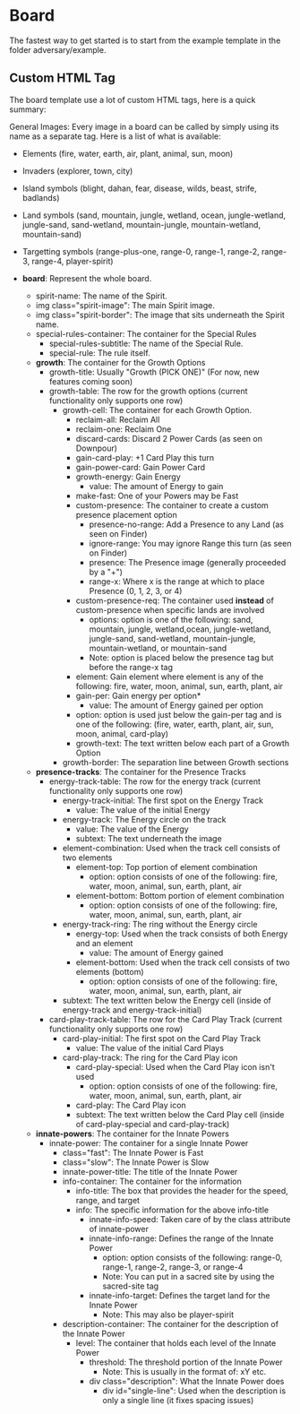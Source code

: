 # Board

The fastest way to get started is to start from the example template in the folder adversary/example.

## Custom HTML Tag

The board template use a lot of custom HTML tags, here is a quick summary:

General Images: Every image in a board can be called by simply using its name as a separate tag. Here is a list of what is available:
- Elements (fire, water, earth, air, plant, animal, sun, moon)
- Invaders (explorer, town, city)
- Island symbols (blight, dahan, fear, disease, wilds, beast, strife, badlands)
- Land symbols (sand, mountain, jungle, wetland, ocean, jungle-wetland, jungle-sand, sand-wetland, mountain-jungle, mountain-wetland, mountain-sand)
- Targetting symbols (range-plus-one, range-0, range-1, range-2, range-3, range-4, player-spirit)


- **board**: Represent the whole board.
  - spirit-name: The name of the Spirit.
  - img class="spirit-image": The main Spirit image.
  - img class="spirit-border": The image that sits underneath the Spirit name.
  - special-rules-container: The container for the Special Rules
    - special-rules-subtitle: The name of the Special Rule.
    - special-rule: The rule itself.
  - **growth**: The container for the Growth Options
    - growth-title: Usually "Growth (PICK ONE)" (For now, new features coming soon)
    - growth-table: The row for the growth options (current functionality only supports one row)
      - growth-cell: The container for each Growth Option.
        - reclaim-all: Reclaim All
        - reclaim-one: Reclaim One
        - discard-cards: Discard 2 Power Cards (as seen on Downpour)
        - gain-card-play: +1 Card Play this turn
        - gain-power-card: Gain Power Card
        - growth-energy: Gain Energy
          - value: The amount of Energy to gain
        - make-fast: One of your Powers may be Fast
        - custom-presence: The container to create a custom presence placement option
          - presence-no-range: Add a Presence to any Land (as seen on Finder)
          - ignore-range: You may ignore Range this turn (as seen on Finder)
          - presence: The Presence image (generally proceeded by a "+")
          - range-x: Where x is the range at which to place Presence (0, 1, 2, 3, or 4)
        - custom-presence-req: The container used **instead** of custom-presence when specific lands are involved
          - options: option is one of the following: sand, mountain, jungle, wetland,ocean, jungle-wetland, jungle-sand, sand-wetland, mountain-jungle, mountain-wetland, or mountain-sand 
          - Note: option is placed below the presence tag but before the range-x tag
        - element: Gain element where element is any of the following: fire, water, moon, animal, sun, earth, plant, air
        - gain-per: Gain energy per option*
          - value: The amount of Energy gained per option 
        - option: option is used just below the gain-per tag and is one of the following: (fire, water, earth, plant, air, sun, moon, animal, card-play)
        - growth-text: The text written below each part of a Growth Option
      - growth-border: The separation line between Growth sections
  - **presence-tracks**: The container for the Presence Tracks
    - energy-track-table: The row for the energy track (current functionality only supports one row)
      - energy-track-initial: The first spot on the Energy Track
        - value: The value of the initial Energy
      - energy-track: The Energy circle on the track
        - value: The value of the Energy
        - subtext: The text underneath the image
      - element-combination: Used when the track cell consists of two elements
        - element-top: Top portion of element combination
          - option: option consists of one of the following: fire, water, moon, animal, sun, earth, plant, air
        - element-bottom: Bottom portion of element combination
          - option: option consists of one of the following: fire, water, moon, animal, sun, earth, plant, air
      - energy-track-ring: The ring without the Energy circle
        - energy-top: Used when the track consists of both Energy and an element
          - value: The amount of Energy gained
        - element-bottom: Used when the track cell consists of two elements (bottom)
          - option: option consists of one of the following: fire, water, moon, animal, sun, earth, plant, air
      - subtext: The text written below the Energy cell (inside of energy-track and energy-track-initial)
    - card-play-track-table: The row for the Card Play Track (current functionality only supports one row)
      - card-play-initial: The first spot on the Card Play Track
        - value: The value of the initial Card Plays
      - card-play-track: The ring for the Card Play icon
        - card-play-special: Used when the Card Play icon isn't used
          - option: option consists of one of the following: fire, water, moon, animal, sun, earth, plant, air
        - card-play: The Card Play icon
        - subtext: The text written below the Card Play cell (inside of card-play-special and card-play-track)
  - **innate-powers**: The container for the Innate Powers
    - innate-power: The container for a single Innate Power
      - class="fast": The Innate Power is Fast
      - class="slow": The Innate Power is Slow
      - innate-power-title: The title of the Innate Power
      - info-container: The container for the information
        - info-title: The box that provides the header for the speed, range, and target
        - info: The specific information for the above info-title
          - innate-info-speed: Taken care of by the class attribute of innate-power
          - innate-info-range: Defines the range of the Innate Power
            - option: option consists of the following: range-0, range-1, range-2, range-3, or range-4
            - Note: You can put in a sacred site by using the sacred-site tag
          - innate-info-target: Defines the target land for the Innate Power
            - Note: This may also be player-spirit 
      - description-container: The container for the description of the Innate Power
        - level: The container that holds each level of the Innate Power
          - threshold: The threshold portion of the Innate Power
            - Note: This is usually in the format of: x<element>Y<element> etc.
          - div class="description": What the Innate Power does
            - div id="single-line": Used when the description is only a single line (it fixes spacing issues)